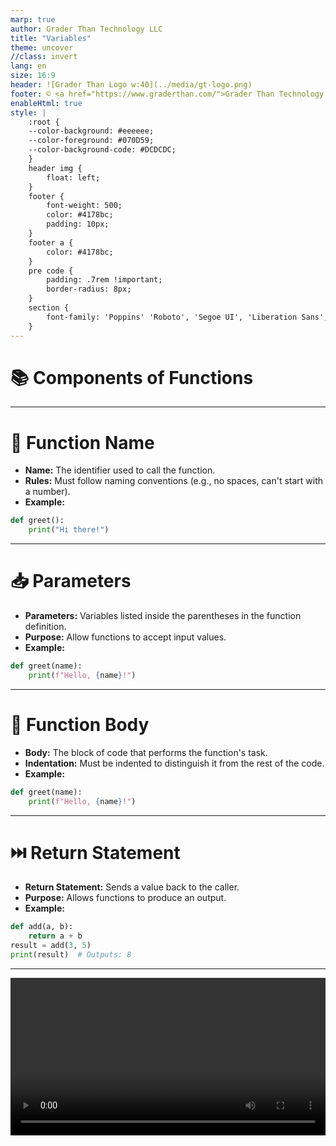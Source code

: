 ```yaml
---
marp: true
author: Grader Than Technology LLC
title: "Variables"
theme: uncover
//class: invert
lang: en
size: 16:9
header: ![Grader Than Logo w:40](../media/gt-logo.png)
footer: © <a href="https://www.graderthan.com/">Grader Than Technology LLC</a>
enableHtml: true
style: |
    :root {
    --color-background: #eeeeee;
    --color-foreground: #070D59;
    --color-background-code: #DCDCDC;
    }
    header img {
        float: left;
    }
    footer {
        font-weight: 500;
        color: #4178bc;
        padding: 10px;
    }
    footer a {
        color: #4178bc;
    }
    pre code {
        padding: .7rem !important;
        border-radius: 8px;
    }
    section {
        font-family: 'Poppins' 'Roboto', 'Segoe UI', 'Liberation Sans', 'Helvetica', 'Arial', sans-serif;
    }
---
```

# 📚 Components of Functions

<!--
- Today, we will learn about the different components of a function.
- We will explore the function name, parameters, body, and return statement.
- Each component plays a crucial role in defining the functionality of a function.
-->

---

# 🔖 Function Name

- **Name:** The identifier used to call the function.
- **Rules:** Must follow naming conventions (e.g., no spaces, can't start with a number).
- **Example:**

```python
def greet():
    print("Hi there!")
```

<!--
- The function name is how we reference and call the function in our code.
- It should be descriptive and follow Python's naming conventions.
- Show an example of a function name.
-->

---

# 📥 Parameters

- **Parameters:** Variables listed inside the parentheses in the function definition.
- **Purpose:** Allow functions to accept input values.
- **Example:**

```python
def greet(name):
    print(f"Hello, {name}!")
```

<!--
- Parameters are placeholders for the values (arguments) that the function will use.
- They help make functions more flexible and reusable.
- Provide an example of a function with a parameter.
-->

---

# 🔄 Function Body

- **Body:** The block of code that performs the function's task.
- **Indentation:** Must be indented to distinguish it from the rest of the code.
- **Example:**

```python
def greet(name):
    print(f"Hello, {name}!")
```

<!--
- The function body contains the code that runs when the function is called.
- Proper indentation is crucial in Python to define the scope of the function.
- Show the function body in an example.
-->

---

# ⏭️ Return Statement

- **Return Statement:** Sends a value back to the caller.
- **Purpose:** Allows functions to produce an output.
- **Example:**

```python
def add(a, b):
    return a + b
result = add(3, 5)
print(result)  # Outputs: 8
```

<!--
- The return statement allows a function to output a value to its caller.
- It's useful for functions that perform calculations or need to give back a result.
- Provide an example with a return statement.
-->
---
<!-- _footer: ""  -->
<!-- _header: "" -->

<video src="../media/comps_funs.mp4" controls width="100%"></video>